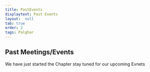 ```yaml
---
title: PastEvents
displaytext: Past Events
layout:  null
tab: true
order: 2
tags: Palghar
---
```


## Past Meetings/Events

We have just started the Chapter stay tuned for our upcoming Evnets
